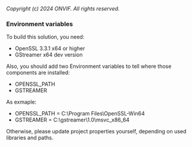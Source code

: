*Copyright (c) 2024 ONVIF. All rights reserved.*

### Environment variables

To build this solution, you need:
- OpenSSL 3.3.1 x64 or higher
- GStreamer x64 dev version

Also, you should add two Environment variables to tell where those components are installed: 
- OPENSSL_PATH
- GSTREAMER

As exmaple:
- OPENSSL_PATH = C:\Program Files\OpenSSL-Win64
- GSTREAMER = C:\gstreamer\1.0\msvc_x86_64

Otherwise, please update project properties yourself, depending on used libraries and paths.